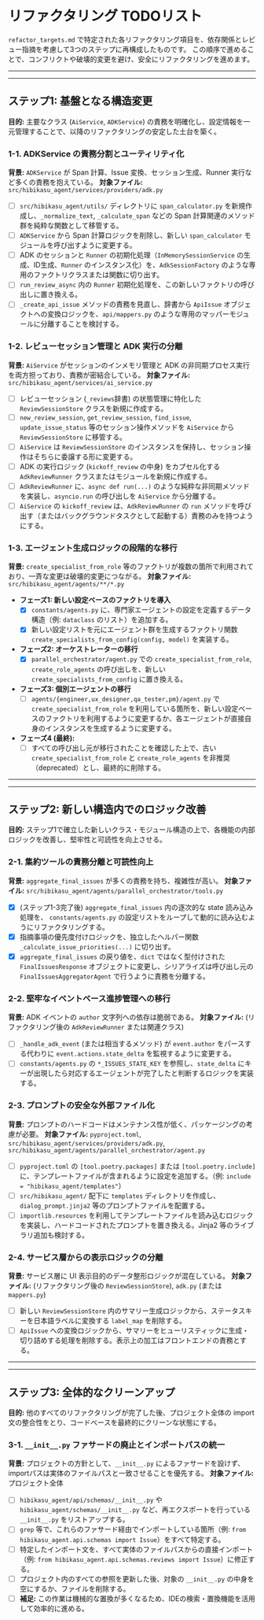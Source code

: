 # リファクタリング TODOリスト

`refactor_targets.md` で特定された各リファクタリング項目を、依存関係とレビュー指摘を考慮して3つのステップに再構成したものです。
この順序で進めることで、コンフリクトや破壊的変更を避け、安全にリファクタリングを進めます。

---
---

## ステップ1: 基盤となる構造変更

**目的:** 主要なクラス (`AiService`, `ADKService`) の責務を明確化し、設定情報を一元管理することで、以降のリファクタリングの安定した土台を築く。

### 1-1. ADKService の責務分割とユーティリティ化
**背景:** `ADKService` が Span 計算、Issue 変換、セッション生成、Runner 実行など多くの責務を抱えている。
**対象ファイル:** `src/hibikasu_agent/services/providers/adk.py`

- [ ] `src/hibikasu_agent/utils/` ディレクトリに `span_calculator.py` を新規作成し、`_normalize_text`, `_calculate_span` などの Span 計算関連のメソッド群を純粋な関数として移管する。
- [ ] `ADKService` から Span 計算ロジックを削除し、新しい `span_calculator` モジュールを呼び出すように変更する。
- [ ] ADK のセッションと `Runner` の初期化処理（`InMemorySessionService` の生成、ID生成、`Runner` のインスタンス化）を、`AdkSessionFactory` のような専用のファクトリクラスまたは関数に切り出す。
- [ ] `run_review_async` 内の `Runner` 初期化処理を、この新しいファクトリの呼び出しに置き換える。
- [ ] `_create_api_issue` メソッドの責務を見直し、辞書から `ApiIssue` オブジェクトへの変換ロジックを、`api/mappers.py` のような専用のマッパーモジュールに分離することを検討する。

### 1-2. レビューセッション管理と ADK 実行の分離
**背景:** `AiService` がセッションのインメモリ管理と ADK の非同期プロセス実行を両方担っており、責務が密結合している。
**対象ファイル:** `src/hibikasu_agent/services/ai_service.py`

- [ ] レビューセッション (`_reviews`辞書) の状態管理に特化した `ReviewSessionStore` クラスを新規に作成する。
- [ ] `new_review_session`, `get_review_session`, `find_issue`, `update_issue_status` 等のセッション操作メソッドを `AiService` から `ReviewSessionStore` に移管する。
- [ ] `AiService` は `ReviewSessionStore` のインスタンスを保持し、セッション操作はそちらに委譲する形に変更する。
- [ ] ADK の実行ロジック (`kickoff_review` の中身) をカプセル化する `AdkReviewRunner` クラスまたはモジュールを新規に作成する。
- [ ] `AdkReviewRunner` に、`async def run(...)` のような純粋な非同期メソッドを実装し、`asyncio.run` の呼び出しを `AiService` から分離する。
- [ ] `AiService` の `kickoff_review` は、`AdkReviewRunner` の `run` メソッドを呼び出す（またはバックグラウンドタスクとして起動する）責務のみを持つようにする。

### 1-3. エージェント生成ロジックの段階的な移行
**背景:** `create_specialist_from_role` 等のファクトリが複数の箇所で利用されており、一斉な変更は破壊的変更につながる。
**対象ファイル:** `src/hibikasu_agent/agents/**/*.py`

- **フェーズ1: 新しい設定ベースのファクトリを導入**
    - [x] `constants/agents.py` に、専門家エージェントの設定を定義するデータ構造（例: `dataclass` のリスト）を追加する。
    - [x] 新しい設定リストを元にエージェント群を生成するファクトリ関数 `create_specialists_from_config(config, model)` を実装する。
- **フェーズ2: オーケストレーターの移行**
    - [x] `parallel_orchestrator/agent.py` での `create_specialist_from_role`, `create_role_agents` の呼び出しを、新しい `create_specialists_from_config` に置き換える。
- **フェーズ3: 個別エージェントの移行**
    - [ ] `agents/{engineer,ux_designer,qa_tester,pm}/agent.py` で `create_specialist_from_role` を利用している箇所を、新しい設定ベースのファクトリを利用するように変更するか、各エージェントが直接自身のインスタンスを生成するように変更する。
- **フェーズ4 (最終):**
    - [ ] すべての呼び出し元が移行されたことを確認した上で、古い `create_specialist_from_role` と `create_role_agents` を非推奨（deprecated）とし、最終的に削除する。

---
---

## ステップ2: 新しい構造内でのロジック改善

**目的:** ステップ1で確立した新しいクラス・モジュール構造の上で、各機能の内部ロジックを改善し、堅牢性と可読性を向上させる。

### 2-1. 集約ツールの責務分離と可読性向上
**背景:** `aggregate_final_issues` が多くの責務を持ち、複雑性が高い。
**対象ファイル:** `src/hibikasu_agent/agents/parallel_orchestrator/tools.py`

- [x] (ステップ1-3完了後) `aggregate_final_issues` 内の逐次的な state 読み込み処理を、 `constants/agents.py` の設定リストをループして動的に読み込むようにリファクタリングする。
- [x] 指摘事項の優先度付けロジックを、独立したヘルパー関数 `_calculate_issue_priorities(...)` に切り出す。
- [x] `aggregate_final_issues` の戻り値を、`dict` ではなく型付けされた `FinalIssuesResponse` オブジェクトに変更し、シリアライズは呼び出し元の `FinalIssuesAggregatorAgent` で行うように責務を分離する。

### 2-2. 堅牢なイベントベース進捗管理への移行
**背景:** ADK イベントの `author` 文字列への依存は脆弱である。
**対象ファイル:** (リファクタリング後の `AdkReviewRunner` または関連クラス)

- [ ] `_handle_adk_event` (または相当するメソッド) が `event.author` をパースする代わりに `event.actions.state_delta` を監視するように変更する。
- [ ] `constants/agents.py` の `*_ISSUES_STATE_KEY` を参照し、`state_delta` にキーが出現したら対応するエージェントが完了したと判断するロジックを実装する。

### 2-3. プロンプトの安全な外部ファイル化
**背景:** プロンプトのハードコードはメンテナンス性が低く、パッケージングの考慮が必要。
**対象ファイル:** `pyproject.toml`, `src/hibikasu_agent/services/providers/adk.py`, `src/hibikasu_agent/agents/parallel_orchestrator/agent.py`

- [ ] `pyproject.toml` の `[tool.poetry.packages]` または `[tool.poetry.include]` に、テンプレートファイルが含まれるように設定を追加する。（例: `include = "hibikasu_agent/templates"`）
- [ ] `src/hibikasu_agent/` 配下に `templates` ディレクトリを作成し、`dialog_prompt.jinja2` 等のプロンプトファイルを配置する。
- [ ] `importlib.resources` を利用してテンプレートファイルを読み込むロジックを実装し、ハードコードされたプロンプトを置き換える。Jinja2 等のライブラリ追加も検討する。

### 2-4. サービス層からの表示ロジックの分離
**背景:** サービス層に UI 表示目的のデータ整形ロジックが混在している。
**対象ファイル:** (リファクタリング後の `ReviewSessionStore`), `adk.py` (または `mappers.py`)

- [ ] 新しい `ReviewSessionStore` 内のサマリー生成ロジックから、ステータスキーを日本語ラベルに変換する `label_map` を削除する。
- [ ] `ApiIssue` への変換ロジックから、サマリーをヒューリスティックに生成・切り詰めする処理を削除する。表示上の加工はフロントエンドの責務とする。

---
---

## ステップ3: 全体的なクリーンアップ

**目的:** 他のすべてのリファクタリングが完了した後、プロジェクト全体の import 文の整合性をとり、コードベースを最終的にクリーンな状態にする。

### 3-1. `__init__.py` ファサードの廃止とインポートパスの統一
**背景:** プロジェクトの方針として、`__init__.py` によるファサードを設けず、importパスは実体のファイルパスと一致させることを優先する。
**対象ファイル:** プロジェクト全体

- [ ] `hibikasu_agent/api/schemas/__init__.py` や `hibikasu_agent/schemas/__init__.py` など、再エクスポートを行っている `__init__.py` をリストアップする。
- [ ] `grep` 等で、これらのファサード経由でインポートしている箇所（例: `from hibikasu_agent.api.schemas import Issue`）をすべて特定する。
- [ ] 特定したインポート文を、すべて実体のファイルパスからの直接インポート（例: `from hibikasu_agent.api.schemas.reviews import Issue`）に修正する。
- [ ] プロジェクト内のすべての参照を更新した後、対象の `__init__.py` の中身を空にするか、ファイルを削除する。
- [ ] **補足:** この作業は機械的な置換が多くなるため、IDEの検索・置換機能を活用して効率的に進める。

